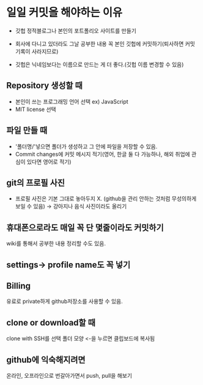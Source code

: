# 일일 커밋을 해야하는 이유
- 깃헙 정적블로그나 본인의 포트폴리오 사이트를 만들기
- 회사에 다니고 있더라도 그날 공부한 내용 꼭 본인 깃헙에 커밋하기(퇴사하면 커밋 기록이 사라지므로)


- 깃헙은 닉네임보다는 이름으로 만드는 게 더 좋다.(깃헙 이름 변경할 수 있음)

## Repository 생성할 때
- 본인이 쓰는 프로그래밍 언어 선택 ex) JavaScript
- MIT license 선택

## 파일 만들 때
- '폴더명/'넣으면 폴더가 생성하고 그 안에 파일을 저장할 수 있음.
- Commit changes에 커밋 메시지 적기(영어, 한글 둘 다 가능하나, 해외 취업에 관심이 있다면 영어로 적기)


## git의 프로필 사진
- 프로필 사진은 기본 그대로 놓아두지 X. (github을 관리 안하는 것처럼 무성의하게 보일 수 있음)
-> 강아지나 음식 사진이라도 올리기

## 휴대폰으로라도 매일 꼭 단 몇줄이라도 커밋하기

wiki를 통해서 공부한 내용 정리할 수도 있음.

## settings-> profile name도 꼭 넣기

## Billing
유료로 private하게 github저장소를 사용할 수 있음.

## clone or download할 때
clone with SSH를 선택
폴더 모양 <-을 누르면 클립보드에 복사됨

## github에 익숙해지려면
온라인, 오프라인으로 번갈아가면서 push, pull을 해보기 
